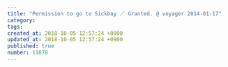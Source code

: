 ```yaml
---
title: "Permission to go to Sickbay ／ Granted. @ voyager 2014-01-17"
category: 
tags: 
created_at: 2018-10-05 12:57:24 +0900
updated_at: 2018-10-05 12:57:24 +0900
published: true
number: 11078
---
```



